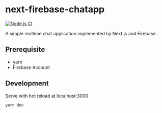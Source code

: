 # next-firebase-chatapp
[![Node.js CI](https://github.com/posaune0423/next-firebase-chatapp/actions/workflows/test.yml/badge.svg)](https://github.com/posaune0423/next-firebase-chatapp/actions/workflows/test.yml)

A simple realtime chat application implemented by Next.js and Firebase.

## Prerequisite
- yarn
- Firebase Account

## Development
Serve with hot reload at localhost:3000
```bash
yarn dev
```
